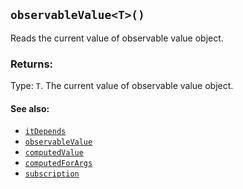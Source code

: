 ## `observableValue<T>()`
Reads the current value of observable value object.

### Returns:
Type: `T`.
The current value of observable value object.

#### See also:
* [`itDepends`](itDepends.md)
* [`observableValue`](observableValue.md)
* [`computedValue`](computedValue.md)
* [`computedForArgs`](computedForArgs.md)
* [`subscription`](subscription.md)